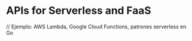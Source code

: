 # APIs for Serverless and FaaS

// Ejemplo: AWS Lambda, Google Cloud Functions, patrones serverless en Go
